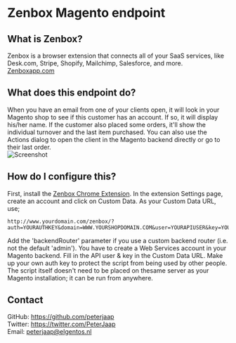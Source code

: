 # Zenbox Magento endpoint #

## What is Zenbox? ##
Zenbox is a browser extension that connects all of your SaaS services, like Desk.com, Stripe, Shopify, Mailchimp, Salesforce, and more. [Zenboxapp.com](http://zenboxapp.com)

## What does this endpoint do? ##
When you have an email from one of your clients open, it will look in your Magento shop to see if this customer has an account. If so, it will display his/her name. If the customer also placed some orders, it'll show the individual turnover and the last item purchased. You can also use the Actions dialog to open the client in the Magento backend directly or go to their last order.   
![Screenshot](https://raw.github.com/peterjaap/zenbox-magento-endpoint/master/screenshot.png)

## How do I configure this? ##
First, install the [Zenbox Chrome Extension](https://chrome.google.com/webstore/detail/zenbox/mlkjemamfkkbldipgchdhfghamhmdchg). In the extension Settings page, create an account and click on Custom Data. As your Custom Data URL, use;
```
http://www.yourdomain.com/zenbox/?auth=YOURAUTHKEY&domain=WWW.YOURSHOPDOMAIN.COM&user=YOURAPIUSER&key=YOURAPIKEY
```
Add the 'backendRouter' parameter if you use a custom backend router (i.e. not the default 'admin').
You have to create a Web Services account in your Magento backend. Fill in the API user & key in the Custom Data URL. Make up your own auth key to protect the script from being used by other people.
The script itself doesn't need to be placed on thesame server as your Magento installation; it can be run from anywhere.

## Contact ##
GitHub: https://github.com/peterjaap   
Twitter: https://twitter.com/PeterJaap   
Email: peterjaap@elgentos.nl   
